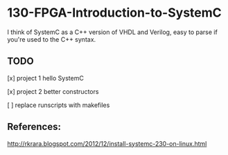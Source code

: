 130-FPGA-Introduction-to-SystemC
================================

I think of SystemC as a C++ version of VHDL and Verilog, easy to parse if you're used to the C++ syntax.


## TODO

[x] project 1 hello SystemC

[x] project 2 better constructors

[ ] replace runscripts with makefiles

## References:

http://rkrara.blogspot.com/2012/12/install-systemc-230-on-linux.html
